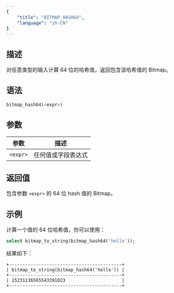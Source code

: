 ```yaml
---
{
    "title": "BITMAP_HASH64",
    "language": "zh-CN"
}
---
```


## 描述

对任意类型的输入计算 64 位的哈希值，返回包含该哈希值的 Bitmap。

## 语法

```sql
bitmap_hash64(<expr>)
```

## 参数

| 参数        | 描述          |
|-----------|-------------|
| `<expr>` | 任何值或字段表达式 |

## 返回值

包含参数 `<expr>` 的 64 位 hash 值的 Bitmap。

## 示例

计算一个值的 64 位哈希值，你可以使用：

```sql
select bitmap_to_string(bitmap_hash64('hello'));
```

结果如下：

```text
+------------------------------------------+
| bitmap_to_string(bitmap_hash64('hello')) |
+------------------------------------------+
| 15231136565543391023                     |
+------------------------------------------+
```
